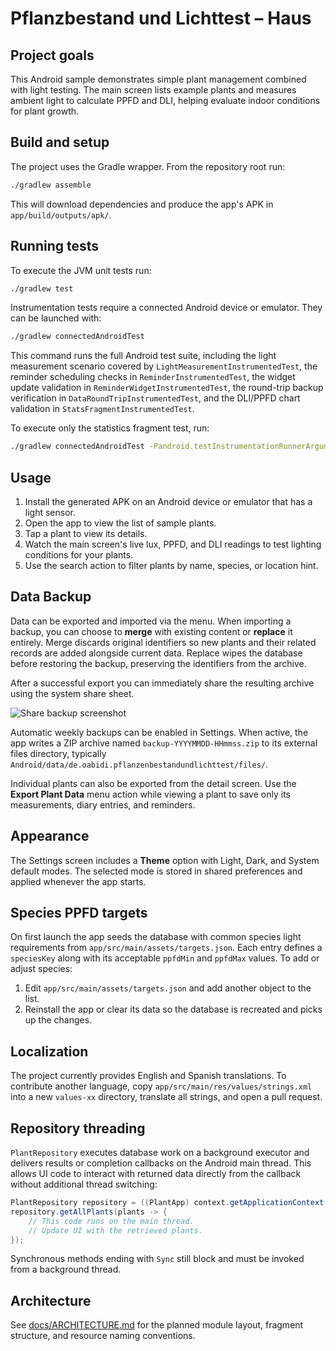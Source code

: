 # Pflanzbestand und Lichttest – Haus

## Project goals

This Android sample demonstrates simple plant management combined with light testing. The main
screen lists example plants and measures ambient light to calculate PPFD and DLI, helping evaluate
indoor conditions for plant growth.

## Build and setup

The project uses the Gradle wrapper. From the repository root run:

```bash
./gradlew assemble
```

This will download dependencies and produce the app's APK in `app/build/outputs/apk/`.

## Running tests

To execute the JVM unit tests run:

```bash
./gradlew test
```

Instrumentation tests require a connected Android device or emulator. They can be launched with:

```bash
./gradlew connectedAndroidTest
```

This command runs the full Android test suite, including the light measurement scenario covered by
`LightMeasurementInstrumentedTest`, the reminder scheduling checks in `ReminderInstrumentedTest`, the
widget update validation in `ReminderWidgetInstrumentedTest`, the round-trip backup verification in
`DataRoundTripInstrumentedTest`, and the DLI/PPFD chart validation in `StatsFragmentInstrumentedTest`.

To execute only the statistics fragment test, run:

```bash
./gradlew connectedAndroidTest -Pandroid.testInstrumentationRunnerArguments.class=de.oabidi.pflanzenbestandundlichttest.StatsFragmentInstrumentedTest
```

## Usage

1. Install the generated APK on an Android device or emulator that has a light sensor.
2. Open the app to view the list of sample plants.
3. Tap a plant to view its details.
4. Watch the main screen's live lux, PPFD, and DLI readings to test lighting conditions for your
   plants.
5. Use the search action to filter plants by name, species, or location hint.

## Data Backup

Data can be exported and imported via the menu. When importing a backup, you can choose to **merge**
with existing content or **replace** it entirely. Merge discards original identifiers so new plants
and their related records are added alongside current data. Replace wipes the database before
restoring the backup, preserving the identifiers from the archive.

After a successful export you can immediately share the resulting archive using the system share
sheet.

![Share backup screenshot](docs/share_backup.png)

Automatic weekly backups can be enabled in Settings. When active, the app writes a ZIP archive
named `backup-YYYYMMDD-HHmmss.zip` to its external files directory, typically
`Android/data/de.oabidi.pflanzenbestandundlichttest/files/`.

Individual plants can also be exported from the detail screen. Use the **Export Plant Data** menu
action while viewing a plant to save only its measurements, diary entries, and reminders.

## Appearance

The Settings screen includes a **Theme** option with Light, Dark, and System default modes. The
selected mode is stored in shared preferences and applied whenever the app starts.

## Species PPFD targets

On first launch the app seeds the database with common species light requirements from
`app/src/main/assets/targets.json`. Each entry defines a `speciesKey` along with its acceptable
`ppfdMin` and `ppfdMax` values. To add or adjust species:

1. Edit `app/src/main/assets/targets.json` and add another object to the list.
2. Reinstall the app or clear its data so the database is recreated and picks up the changes.

## Localization

The project currently provides English and Spanish translations. To contribute another language,
copy `app/src/main/res/values/strings.xml` into a new `values-xx` directory, translate all
strings, and open a pull request.

## Repository threading

`PlantRepository` executes database work on a background executor and delivers
results or completion callbacks on the Android main thread. This allows UI code
to interact with returned data directly from the callback without additional
thread switching:

```java
PlantRepository repository = ((PlantApp) context.getApplicationContext()).getRepository();
repository.getAllPlants(plants -> {
    // This code runs on the main thread.
    // Update UI with the retrieved plants.
});
```

Synchronous methods ending with `Sync` still block and must be invoked from a
background thread.

## Architecture

See [docs/ARCHITECTURE.md](docs/ARCHITECTURE.md) for the planned module layout, fragment structure,
and resource naming conventions.
